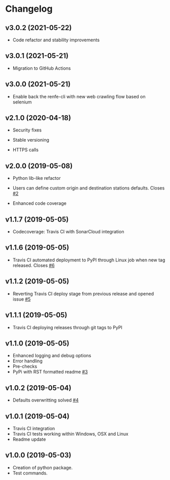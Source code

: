 # Changelog

## v3.0.2 (2021-05-22)

* Code refactor and stability improvements

## v3.0.1 (2021-05-21)

* Migration to GitHub Actions

## v3.0.0 (2021-05-21)

* Enable back the renfe-cli with new web crawling flow based on selenium

## v2.1.0 (2020-04-18)

* Security fixes

* Stable versioning

* HTTPS calls


## v2.0.0 (2019-05-08)

* Python lib-like refactor

* Users can define custom origin and destination stations defaults. Closes [#2](https://github.com/gerardcl/renfe-cli/issues/2)

* Enhanced code coverage


## v1.1.7 (2019-05-05)

* Codecoverage: Travis CI with SonarCloud integration

## v1.1.6 (2019-05-05)

* Travis CI automated deployment to PyPI through Linux job when new tag released. Closes [#6](https://github.com/gerardcl/renfe-cli/issues/6)

## v1.1.2 (2019-05-05)

* Reverting Travis CI deploy stage from previous release and opened issue [#5](https://github.com/gerardcl/renfe-cli/issues/5)

## v1.1.1 (2019-05-05)

* Travis CI deploying releases through git tags to PyPI

## v1.1.0 (2019-05-05)

* Enhanced logging and debug options
* Error handling
* Pre-checks
* PyPi with RST formatted readme [#3](https://github.com/gerardcl/renfe-cli/issues/3)

## v1.0.2 (2019-05-04)

* Defaults overwritting solved [#4](https://github.com/gerardcl/renfe-cli/issues/4)

## v1.0.1 (2019-05-04)

* Travis CI integration
* Travis CI tests working within Windows, OSX and Linux
* Readme update

## v1.0.0 (2019-05-03)

* Creation of python package.
* Test commands.
